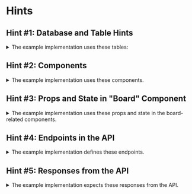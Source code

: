 # Hints

## Hint #1: Database and Table Hints

<details>

<summary>The example implementation uses these tables:</summary>

**Database name: `inspiration_board_development`**

### Table name: `board`

Columns:

- `board_id`, int, primary key
- `title`, string
- `owner`, string

### **Table name: `card`**

Columns:

- `card_id`, int, primary key
- `message`, string
- `likes_count`, int
- `board_id`, int, foreign key to `board_id` in `board`

This implies that there are two models:

1. `Board`
1. `Card`

</details>

## Hint #2: Components

<details>

<summary>The example implementation uses these components.</summary>

Feel free to inspect the example implementation using React Dev Tools for more inspiration.

Components:

1. `App`
1. `BoardList`
1. `Board`
1. `NewBoardForm`
1. `CardList`
1. `NewCardForm`
1. `Card`

</details>

## Hint #3: Props and State in "Board" Component

<details>

<summary>The example implementation uses these props and state in the board-related components.</summary>

Feel free to inspect the example implementation using React Dev Tools for more inspiration.

### `App`

State:

- `boardsData`
- `selectedBoard`
- `isBoardFormVisible`

### `NewBoardForm`

State:

- `title`
- `owner`

### `CardList`

Props:

- `board`

State:

- `cardsData`

### `NewCardForm`

State:

- `message`

</details>


## Hint #4: Endpoints in the API

<details>

<summary>The example implementation defines these endpoints.</summary>

- `GET` `/boards`
- `POST` `/boards`
- `GET` `/boards/<board_id>/cards`
- `POST` `/boards/<board_id>/cards`
- `DELETE` `/cards/<card_id>`
- `PUT` `/cards/<card_id>/like`

</details>

## Hint #5: Responses from the API

<details>

<summary>The example implementation expects these responses from the API.</summary>

Every time some board data is sent, each board data is an object with these key-value pairs:

```json
{
    "board_id": ...,
    "title": ...,
    "owner": ...
}
```

Lists of boards are in an array:

```json
[
    {
        "board_id": ...,
        "title": ...,
        "owner": ...
    },
    {
        "board_id": ...,
        "title": ...,
        "owner": ...
    }
]
```

Each card data is sent with these key-value pairs:

```json
{
    "card_id": ...,
    "message": ...,
    "likes_count": ...,
    "board_id": ...
}
```

Lists of boards are in an array:

```json
[
    {
        "card_id": ...,
        "message": ...,
        "likes_count": ...,
        "board_id": ...
    },
    {
        "card_id": ...,
        "message": ...,
        "likes_count": ...,
        "board_id": ...
    }
]
```

</details>
